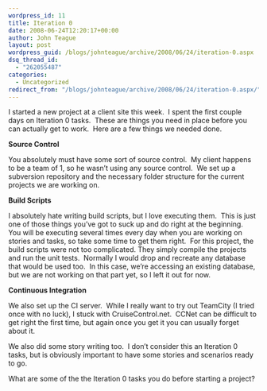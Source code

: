```yaml
---
wordpress_id: 11
title: Iteration 0
date: 2008-06-24T12:20:17+00:00
author: John Teague
layout: post
wordpress_guid: /blogs/johnteague/archive/2008/06/24/iteration-0.aspx
dsq_thread_id:
  - "262055487"
categories:
  - Uncategorized
redirect_from: "/blogs/johnteague/archive/2008/06/24/iteration-0.aspx/"
---
```

I started a new project at a client site this week.&nbsp; I spent the first couple days on Iteration 0 tasks.&nbsp; These are things you need in place before you can actually get to work.&nbsp; Here are a few things we needed done.

**Source Control**

You absolutely must have some sort of source control.&nbsp; My client happens to be a team of 1, so he wasn&#8217;t using any source control.&nbsp; We set up a subversion repository and the necessary folder structure for the current projects we are working on.

**Build Scripts**

I absolutely hate writing build scripts, but I love executing them.&nbsp; This is just one of those things you&#8217;ve got to suck up and do right at the beginning.&nbsp; You will be executing several times every day when you are working on stories and tasks, so take some time to get them right.&nbsp; For this project, the build scripts were not too complicated. They simply compile the projects and run the unit tests.&nbsp; Normally I would drop and recreate any database that would be used too.&nbsp; In this case, we&#8217;re accessing an existing database, but we are not working on that part yet, so I left it out for now.

**Continuous Integration**

We also set up the CI server.&nbsp; While I really want to try out TeamCity (I tried once with no luck), I stuck with CruiseControl.net.&nbsp; CCNet can be difficult to get right the first time, but again once you get it you can usually forget about it.

We also did some story writing too.&nbsp; I don&#8217;t consider this an Iteration 0 tasks, but is obviously important to have some stories and scenarios ready to go.

What are some of the the Iteration 0 tasks you do before starting a project?